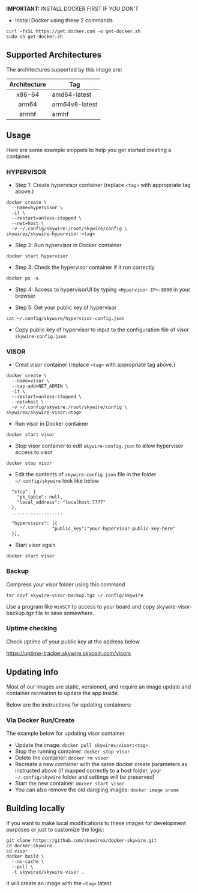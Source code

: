 **IMPORTANT:** INSTALL DOCKER FIRST IF YOU DON'T

- Install Docker using these 2 commands

```
curl -fsSL https://get.docker.com -o get-docker.sh
sudo sh get-docker.sh
```

## Supported Architectures

The architectures supported by this image are:

| Architecture | Tag            |
| :----------: | -------------- |
|    x86-64    | amd64-latest   |
|    arm64     | arm64v8-latest |
|    armhf     | armhf          |

## Usage

Here are some example snippets to help you get started creating a container.

### HYPERVISOR

- Step 1: Create hypervisor container (replace `<tag>` with appropriate tag above.)

```
docker create \
  --name=hypervisor \
  -it \
  --restart=unless-stopped \
  --net=host \
  -v ~/.config/skywire:/root/skywire/config \
skywirex/skywire-hypervisor:<tag>
```

- Step 2: Run hypervisor in Docker container

```
docker start hypervisor
```

- Step 3: Check the hypervisor container if it run correctly

```
docker ps -a
```

- Step 4: Access to hypervisorUI by typing `<Hypervisor-IP>:8000` in your browser

- Step 5: Get your public key of hypervisor

```
cat ~/.config/skywire/hypervisor-config.json
```

- Copy public key of hypervisor to input to the configuration file of visor `skywire-config.json`

### VISOR

- Creat visor container (replace `<tag>` with appropriate tag above.)

```
docker create \
  --name=visor \
  --cap-add=NET_ADMIN \
  -it \
  --restart=unless-stopped \
  --net=host \
  -v ~/.config/skywire:/root/skywire/config \
skywirex/skywire-visor:<tag>
```

- Run visor in Docker container

```
docker start visor
```

- Stop visor container to edit `skywire-config.json` to allow hypervisor access to visor 

```
docker stop visor
```

- Edit the contents of `skywire-config.json` file in the folder `~/.config/skywire` look like below

```
  "stcp": {
    "pk_table": null,
    "local_address": "localhost:7777"
  },
  ...................
  
  "hypervisors": [{
                 "public_key":"your-hypervisor-public-key-here"
  }],
```

- Start visor again

```
docker start visor
```

### Backup

Compress your visor folder using this command

```
tar czvf skywire-visor-backup.tgz ~/.config/skywire
```

Use a program like `WinSCP` to access to your board and copy skywire-visor-backup.tgz file to save somewhere.

### Uptime checking

Check uptime of your public key at the address below

https://uptime-tracker.skywire.skycoin.com/visors

## Updating Info

Most of our images are static, versioned, and require an image update and container recreation to update the app inside. 

Below are the instructions for updating containers:

### Via Docker Run/Create

The example below for updating visor container

* Update the image: `docker pull skywirex/visor:<tag>`
* Stop the running container: `docker stop visor`
* Delete the container: `docker rm visor`
* Recreate a new container with the same docker create parameters as instructed above (if mapped correctly to a host folder, your `~/.config/skywire` folder and settings will be preserved)
* Start the new container: `docker start visor`
* You can also remove the old dangling images: `docker image prune`

## Building locally

If you want to make local modifications to these images for development purposes or just to customize the logic:

```
git clone https://github.com/skywirex/docker-skywire.git
cd docker-skywire
cd visor
docker build \
  --no-cache \
  --pull \
  -t skywirex/skywire-visor .
```

It will create an image with the `<tag>` latest